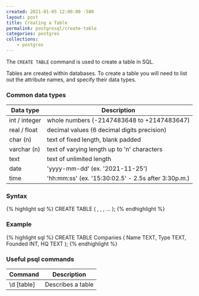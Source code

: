 ```yaml
---
created: 2021-01-05 12:00:00 -500
layout: post
title: Creating a Table
permalink: postgresql/create-table
categories: postgres
collections: 
    - postgres
---
```


The ```CREATE TABLE``` command is used to create a table in SQL.

Tables are created within databases.
To create a table you will need to list out the attribute names, and specify their data types.

<h3 id="common-data-types">Common data types</h3>

<table>
    <thead>
        <tr>
            <th>Data type</th>
            <th>Description</th>
        </tr>
    </thead>
    <tbody>
        <tr>
            <td>int / integer</td>
            <td>whole numbers (-2147483648 to +2147483647)</td>
        </tr>
        <tr>
            <td>real / float</td>
            <td>decimal values (6 decimal digits precision)</td>
        </tr>
        <tr>
            <td>char (n)</td>
            <td>text of fixed length, blank padded</td>
        </tr>
        <tr>
            <td>varchar (n)</td>
            <td>text of varying length up to 'n' characters</td>
        </tr>
        <tr>
            <td>text</td>
            <td>text of unlimited length</td>
        </tr>
        <tr>
            <td>date</td>
            <td>'yyyy-mm-dd' (ex. '2021-11-25')</td>
        </tr>
        <tr>
            <td>time</td>
            <td>'hh:mm:ss' (ex. '15:30:02.5' - 2.5s after 3:30p.m.)</td>
        </tr>
    </tbody>
</table>

### Syntax

{% highlight sql %}
CREATE TABLE <table-name> (
    <attribute-name> <data-type>,
    <attribute-name> <data-type>,
    <attribute-name> <data-type>,
    ...
);
{% endhighlight %}

### Example

{% highlight sql %}
CREATE TABLE Companies (
    Name TEXT,
    Type TEXT,
    Founded INT,
    HQ TEXT
);
{% endhighlight %}

### Useful psql commands

<table>
    <thead>
        <tr>
            <th>Command</th>
            <th>Description</th>
        </tr>
    </thead>
    <tbody>
        <tr>
            <td>\d [table]</td>
            <td>Describes a table</td>
        </tr>
    </tbody>
</table>